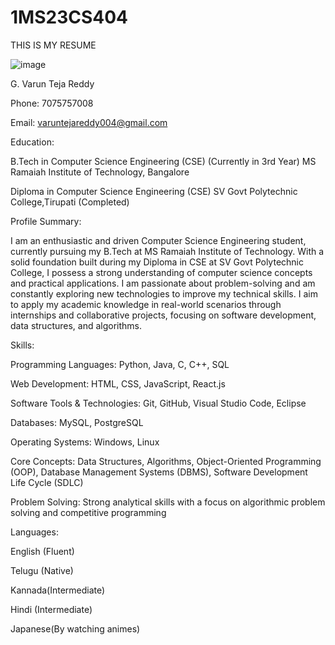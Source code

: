 # 1MS23CS404
THIS IS MY RESUME

![image](https://github.com/user-attachments/assets/5d58efc9-b8bb-4989-b358-62b0bc72c525)

G. Varun Teja Reddy

Phone: 7075757008

Email: varuntejareddy004@gmail.com

Education:

B.Tech in Computer Science Engineering (CSE) (Currently in 3rd Year)
MS Ramaiah Institute of Technology, Bangalore

Diploma in Computer Science Engineering (CSE)
SV Govt Polytechnic College,Tirupati (Completed)

Profile Summary:

I am an enthusiastic and driven Computer Science Engineering student, currently pursuing my B.Tech at MS Ramaiah Institute of Technology. With a solid foundation built during my Diploma in CSE at SV Govt Polytechnic College, I possess a strong understanding of computer science concepts and practical applications. I am passionate about problem-solving and am constantly exploring new technologies to improve my technical skills. I aim to apply my academic knowledge in real-world scenarios through internships and collaborative projects, focusing on software development, data structures, and algorithms.

Skills:

Programming Languages: Python, Java, C, C++, SQL

Web Development: HTML, CSS, JavaScript, React.js

Software Tools & Technologies: Git, GitHub, Visual Studio Code, Eclipse

Databases: MySQL, PostgreSQL

Operating Systems: Windows, Linux

Core Concepts: Data Structures, Algorithms, Object-Oriented Programming (OOP), Database Management Systems (DBMS), Software Development Life Cycle (SDLC)

Problem Solving: Strong analytical skills with a focus on algorithmic problem solving and competitive programming


Languages:

English (Fluent)

Telugu (Native)

Kannada(Intermediate)

Hindi (Intermediate)

Japanese(By watching animes)
